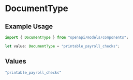 # DocumentType

## Example Usage

```typescript
import { DocumentType } from "openapi/models/components";

let value: DocumentType = "printable_payroll_checks";
```

## Values

```typescript
"printable_payroll_checks"
```